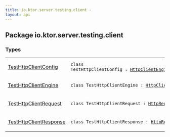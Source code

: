 ```yaml
---
title: io.ktor.server.testing.client - 
layout: api
---
```




## Package io.ktor.server.testing.client

### Types

<table class="api-docs-table">
<tbody>
<tr>
<td markdown="1">

<a href="-test-http-client-config/index.html">TestHttpClientConfig</a>


</td>
<td markdown="1">
<div class="signature"><code><span class="keyword">class </span><span class="identifier">TestHttpClientConfig</span>&nbsp;<span class="symbol">:</span>&nbsp;<a href="../io.ktor.client.engine/-http-client-engine-config/index.html"><span class="identifier">HttpClientEngineConfig</span></a></code></div>

</td>
</tr>
<tr>
<td markdown="1">

<a href="-test-http-client-engine/index.html">TestHttpClientEngine</a>


</td>
<td markdown="1">
<div class="signature"><code><span class="keyword">class </span><span class="identifier">TestHttpClientEngine</span>&nbsp;<span class="symbol">:</span>&nbsp;<a href="../io.ktor.client.engine/-http-client-engine/index.html"><span class="identifier">HttpClientEngine</span></a></code></div>

</td>
</tr>
<tr>
<td markdown="1">

<a href="-test-http-client-request/index.html">TestHttpClientRequest</a>


</td>
<td markdown="1">
<div class="signature"><code><span class="keyword">class </span><span class="identifier">TestHttpClientRequest</span>&nbsp;<span class="symbol">:</span>&nbsp;<a href="../io.ktor.client.request/-http-request/index.html"><span class="identifier">HttpRequest</span></a></code></div>

</td>
</tr>
<tr>
<td markdown="1">

<a href="-test-http-client-response/index.html">TestHttpClientResponse</a>


</td>
<td markdown="1">
<div class="signature"><code><span class="keyword">class </span><span class="identifier">TestHttpClientResponse</span>&nbsp;<span class="symbol">:</span>&nbsp;<a href="../io.ktor.client.response/-http-response/index.html"><span class="identifier">HttpResponse</span></a></code></div>

</td>
</tr>
</tbody>
</table>
